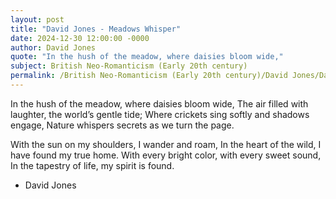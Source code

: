 ```yaml
---
layout: post
title: "David Jones - Meadows Whisper"
date: 2024-12-30 12:00:00 -0000
author: David Jones
quote: "In the hush of the meadow, where daisies bloom wide,"
subject: British Neo-Romanticism (Early 20th century)
permalink: /British Neo-Romanticism (Early 20th century)/David Jones/David Jones - Meadows Whisper
---
```


In the hush of the meadow, where daisies bloom wide,
The air filled with laughter, the world’s gentle tide;
Where crickets sing softly and shadows engage,
Nature whispers secrets as we turn the page.

With the sun on my shoulders, I wander and roam,
In the heart of the wild, I have found my true home.
With every bright color, with every sweet sound,
In the tapestry of life, my spirit is found.

- David Jones
